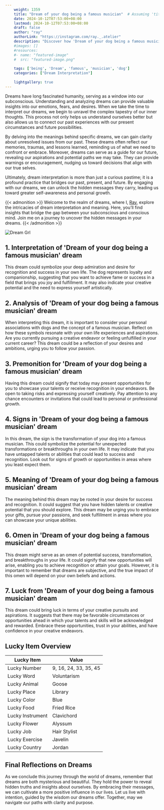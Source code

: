 ```yaml
---
    weight: 1359
    title: "Dream of your dog being a famous musician"  # Assuming 'title' column exists
    date: 2024-10-12T07:53:00+08:00
    lastmod: 2024-10-12T07:53:00+08:00
    draft: false
    author: "ray"
    authorLink: "https://instagram.com/ray._.atelier"
    description: "Discover how 'Dream of your dog being a famous musician' can interpret your future and uncover its significant meanings in your life."
    #images: []
    #resources:
    #- name: "featured-image"
    #  src: "featured-image.png"
    
    tags: ['being', 'Dream', 'famous', 'musician', 'dog']
    categories: ["Dream Interpretation"]
    
    lightgallery: true
---
```

    
Dreams have long fascinated humanity, serving as a window into our subconscious. Understanding and analyzing dreams can provide valuable insights into our emotions, fears, and desires. When we take the time to interpret our dreams, we begin to unravel the complex tapestry of our inner thoughts. This process not only helps us understand ourselves better but also allows us to connect our past experiences with our present circumstances and future possibilities.

By delving into the meanings behind specific dreams, we can gain clarity about unresolved issues from our past. These dreams often reflect our memories, traumas, and lessons learned, reminding us of what we need to confront or embrace. Moreover, dreams can serve as a guide for our future, revealing our aspirations and potential paths we may take. They can provide warnings or encouragement, nudging us toward decisions that align with our true selves.

Ultimately, dream interpretation is more than just a curious pastime; it is a profound practice that bridges our past, present, and future. By engaging with our dreams, we can unlock the hidden messages they carry, leading us toward greater self-awareness and personal growth.

{{< admonition >}}
Welcome to the realm of dreams, where I, [Ray](https://instagram.com/ray._.atelier), explore the intricacies of dream interpretation and meaning. Here, you’ll find insights that bridge the gap between your subconscious and conscious mind. Join me on a journey to uncover the hidden messages in your dreams.
{{< /admonition >}}

![Dream Grl](https://cdn.pixabay.com/photo/2017/11/02/03/35/gothic-2910057_1280.jpg "Dream Grl")

## 1. Interpretation of 'Dream of your dog being a famous musician' dream

This dream could symbolize your deep admiration and desire for recognition and success in your own life. The dog represents loyalty and companionship, suggesting that you want to achieve fame or success in a field that brings you joy and fulfillment. It may also indicate your creative potential and the need to express yourself artistically.

## 2. Analysis of 'Dream of your dog being a famous musician' dream

When interpreting this dream, it is important to consider your personal associations with dogs and the concept of a famous musician. Reflect on how these symbols resonate with your own life experiences and aspirations. Are you currently pursuing a creative endeavor or feeling unfulfilled in your current career? This dream could be a reflection of your desires and ambitions, urging you to follow your passion.

## 3. Premonition for 'Dream of your dog being a famous musician' dream

Having this dream could signify that today may present opportunities for you to showcase your talents or receive recognition in your endeavors. Be open to taking risks and expressing yourself creatively. Pay attention to any chance encounters or invitations that could lead to personal or professional growth.

## 4. Signs in 'Dream of your dog being a famous musician' dream

In this dream, the sign is the transformation of your dog into a famous musician. This could symbolize the potential for unexpected transformations or breakthroughs in your own life. It may indicate that you have untapped talents or abilities that could lead to success and recognition. Look out for signs of growth or opportunities in areas where you least expect them.

## 5. Meaning of 'Dream of your dog being a famous musician' dream

The meaning behind this dream may be rooted in your desire for success and recognition. It could suggest that you have hidden talents or creative potential that you should explore. This dream may be urging you to embrace your gifts, pursue your passions, and seek fulfillment in areas where you can showcase your unique abilities.

## 6. Omen in 'Dream of your dog being a famous musician' dream

This dream might serve as an omen of potential success, transformation, and breakthroughs in your life. It could signify that new opportunities will arise, enabling you to achieve recognition or attain your goals. However, it is important to remember that dreams are subjective, and the true impact of this omen will depend on your own beliefs and actions.

## 7. Luck from 'Dream of your dog being a famous musician' dream

This dream could bring luck in terms of your creative pursuits and aspirations. It suggests that there may be favorable circumstances or opportunities ahead in which your talents and skills will be acknowledged and rewarded. Embrace these opportunities, trust in your abilities, and have confidence in your creative endeavors.

## Lucky Item Overview
| Lucky Item          | Value              |
|---------------|--------------------|
| Lucky Number        | 9, 16, 24, 33, 35, 45  |
| Lucky Word          | Voluntarism |
| Lucky Animal        | Goose |
| Lucky Place         | Library     |
| Lucky Color         | Blue     |
| Lucky Food          | Fried Rice      |
| Lucky Instrument    | Clavichord |
| Lucky Flower        | Alyssum    |
| Lucky Job           | Hair Stylist       |
| Lucky Exercise      | Javelin  |
| Lucky Country       | Jordan    |


##  Final Reflections on Dreams

As we conclude this journey through the world of dreams, remember that dreams are both mysterious and beautiful. They hold the power to reveal hidden truths and insights about ourselves. By embracing their messages, we can cultivate a more positive influence in our lives. Let us live with intention, guided by the wisdom our dreams offer. Together, may we navigate our paths with clarity and purpose.
